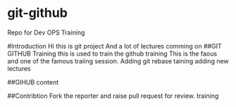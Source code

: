 # git-github
Repo for Dev OPS Training

#Introduction
Hi this is git project
And a lot of lectures comming on
##GIT GITHUB Training
this is used to train the github training
This is the faous and one of the famous traiing session.
Adding git rebase taining 
adding new lectures

##GIHUB content


##Contribtion
Fork the reporter and raise pull request for review.
training
